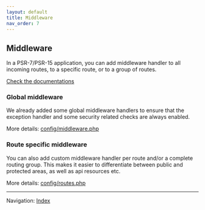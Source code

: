```yaml
---
layout: default
title: Middleware
nav_order: 7
---
```


## Middleware

In a PSR-7/PSR-15 application, you can add middleware handler to all incoming routes, 
to a specific route, or to a group of routes. 

[Check the documentations](http://www.slimframework.com/docs/v4/objects/routing.html) 

### Global middleware

We already added some global middleware handlers to ensure
that the exception handler and some security related checks are always enabled.

More details: [config/middleware.php](https://github.com/odan/slim4-skeleton/blob/master/config/middleware.php)

### Route specific middleware

You can also add custom middleware handler per route and/or a complete routing group. This makes
it easier to differentiate between public and protected areas, as well as api resources etc.

More details: [config/routes.php](https://github.com/odan/slim4-skeleton/blob/master/config/routes.php)

<hr>

Navigation: [Index](readme.md)
